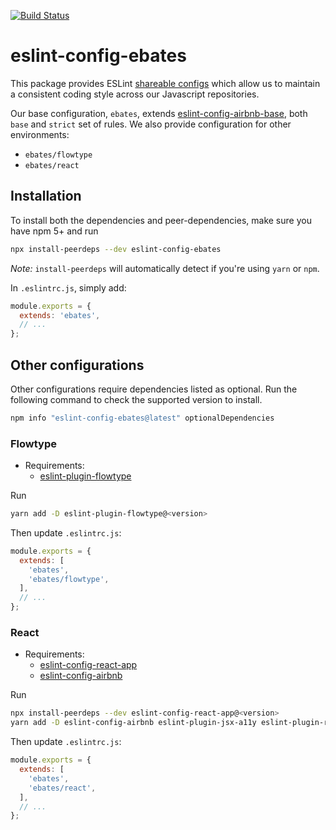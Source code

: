 [![Build Status](https://travis-ci.org/ebates-inc/eslint-config.svg?branch=master)](https://travis-ci.org/ebates-inc/eslint-config)

# eslint-config-ebates

This package provides ESLint [shareable configs](https://eslint.org/docs/developer-guide/shareable-configs) which allow us to
maintain a consistent coding style across our Javascript repositories.

Our base configuration, `ebates`, extends [eslint-config-airbnb-base](https://github.com/airbnb/javascript/tree/master/packages/eslint-config-airbnb-base), both `base` and `strict` set of rules.
We also provide configuration for other environments:
- `ebates/flowtype`
- `ebates/react`

## Installation

To install both the dependencies and peer-dependencies, make sure you have npm 5+
and run

```bash
npx install-peerdeps --dev eslint-config-ebates
```

*Note:* `install-peerdeps` will automatically detect if you're using `yarn` or `npm`.

In `.eslintrc.js`, simply add:
```js
module.exports = {
  extends: 'ebates',
  // ...
};
```

## Other configurations

Other configurations require dependencies listed as optional. Run the
following command to check the supported version to install.
```bash
npm info "eslint-config-ebates@latest" optionalDependencies
```

### Flowtype

- Requirements:
    + [eslint-plugin-flowtype](https://github.com/gajus/eslint-plugin-flowtype)

Run
```bash
yarn add -D eslint-plugin-flowtype@<version>
```

Then update `.eslintrc.js`:
```js
module.exports = {
  extends: [
    'ebates',
    'ebates/flowtype',
  ],
  // ...
};
```

### React

- Requirements:
    + [eslint-config-react-app](https://github.com/facebook/create-react-app/tree/next/packages/eslint-config-react-app)
    + [eslint-config-airbnb](https://github.com/airbnb/javascript/tree/master/packages/eslint-config-airbnb)

Run
```bash
npx install-peerdeps --dev eslint-config-react-app@<version>
yarn add -D eslint-config-airbnb eslint-plugin-jsx-a11y eslint-plugin-react
```

Then update `.eslintrc.js`:
```js
module.exports = {
  extends: [
    'ebates',
    'ebates/react',
  ],
  // ...
};
```